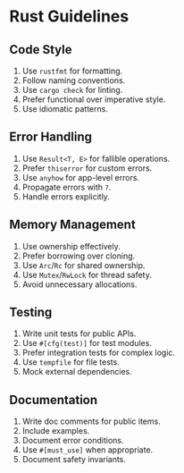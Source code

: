 # Rust Guidelines

## Code Style

1. Use `rustfmt` for formatting.
2. Follow naming conventions.
3. Use `cargo check` for linting.
4. Prefer functional over imperative style.
5. Use idiomatic patterns.

## Error Handling

1. Use `Result<T, E>` for fallible operations.
2. Prefer `thiserror` for custom errors.
3. Use `anyhow` for app-level errors.
4. Propagate errors with `?`.
5. Handle errors explicitly.

## Memory Management

1. Use ownership effectively.
2. Prefer borrowing over cloning.
3. Use `Arc`/`Rc` for shared ownership.
4. Use `Mutex`/`RwLock` for thread safety.
5. Avoid unnecessary allocations.

## Testing

1. Write unit tests for public APIs.
2. Use `#[cfg(test)]` for test modules.
3. Prefer integration tests for complex logic.
4. Use `tempfile` for file tests.
5. Mock external dependencies.

## Documentation

1. Write doc comments for public items.
2. Include examples.
3. Document error conditions.
4. Use `#[must_use]` when appropriate.
5. Document safety invariants.
